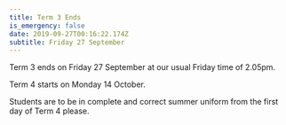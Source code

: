 ```yaml
---
title: Term 3 Ends
is_emergency: false
date: 2019-09-27T00:16:22.174Z
subtitle: Friday 27 September
---
```

Term 3 ends on Friday 27 September at our usual Friday time of 2.05pm.

Term 4 starts on Monday 14 October.

Students are to be in complete and correct summer uniform from the first day of Term 4 please.

